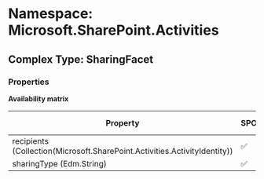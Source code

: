# Namespace: Microsoft.SharePoint.Activities

## Complex Type: SharingFacet

### Properties

**Availability matrix**

Property | SPO | SP 2019 | SP 2016 | SP 2013
----------|-----|---------|---------|--------
recipients (Collection(Microsoft.SharePoint.Activities.ActivityIdentity)) | ✅ | ✅ | ❌ | ❌
sharingType (Edm.String) | ✅ | ✅ | ❌ | ❌
